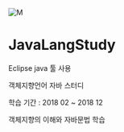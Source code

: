 ![M](https://user-images.githubusercontent.com/55124264/71947390-0a2fed00-3210-11ea-8f9d-be17aff2e64f.jpg)

# JavaLangStudy

Eclipse java 툴 사용 <P>
객체지향언어 자바 스터디 <P>
학습 기간 : 2018 02 ~ 2018 12 <P>

객체지향의 이해와 자바문법 학습
